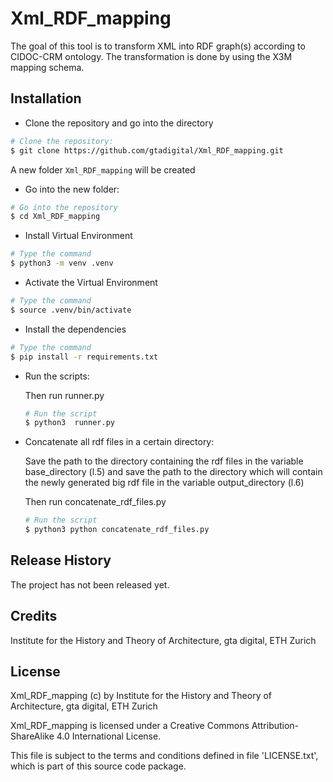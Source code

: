 # Xml_RDF_mapping

The goal of this tool is to transform XML into RDF graph(s) according to CIDOC-CRM ontology.
The transformation is done by using the X3M mapping schema.

## Installation

* Clone the repository and go into the directory

```bash
# Clone the repository:
$ git clone https://github.com/gtadigital/Xml_RDF_mapping.git
```
 A new folder ```Xml_RDF_mapping``` will be created

* Go into the new folder:

```bash
# Go into the repository
$ cd Xml_RDF_mapping
```
* Install Virtual Environment

```bash
# Type the command 
$ python3 -m venv .venv
```
* Activate the Virtual Environment

```bash
# Type the command
$ source .venv/bin/activate
```

* Install the dependencies

```bash
# Type the command
$ pip install -r requirements.txt
```
   
* Run the scripts:

    Then run runner.py 
    ```bash
    # Run the script
    $ python3  runner.py
    ```
  

* Concatenate all rdf files in a certain directory:
  
    Save the path to the directory containing the rdf files in the variable base_directory (l.5) and save the path to the directory which will contain the newly generated big rdf file in the variable output_directory (l.6)

    Then run concatenate_rdf_files.py
    ```bash
    # Run the script
    $ python3 python concatenate_rdf_files.py
    ```

## Release History

The project has not been released yet.

## Credits

Institute for the History and Theory of Architecture, gta digital, ETH Zurich

## License

Xml_RDF_mapping (c) by Institute for the History and Theory of Architecture, gta digital, ETH Zurich

Xml_RDF_mapping is licensed under a Creative Commons Attribution-ShareAlike 4.0 International License.

This file is subject to the terms and conditions defined in file 'LICENSE.txt', which is part of this source code package.

